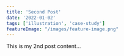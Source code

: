```yaml
---
title: 'Second Post'
date: '2022-01-02'
tags: ['illustration', 'case-study']
featureImage: "/images/feature-image.png"
---
```


This is my 2nd post content...
